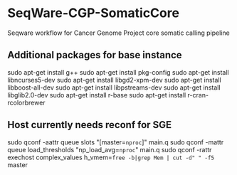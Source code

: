 SeqWare-CGP-SomaticCore
=======================

Seqware workflow for Cancer Genome Project core somatic calling pipeline


## Additional packages for base instance

sudo apt-get install g++
sudo apt-get install pkg-config
sudo apt-get install libncurses5-dev
sudo apt-get install libgd2-xpm-dev
sudo apt-get install libboost-all-dev
sudo apt-get install libpstreams-dev
sudo apt-get install libglib2.0-dev
sudo apt-get install r-base
sudo apt-get install r-cran-rcolorbrewer

## Host currently needs reconf for SGE

sudo qconf -aattr queue slots "[master=`nproc`]" main.q
sudo qconf -mattr queue load_thresholds "np_load_avg=`nproc`" main.q
sudo qconf -rattr exechost complex_values h_vmem=`free -b|grep Mem | cut -d" " -f5` master